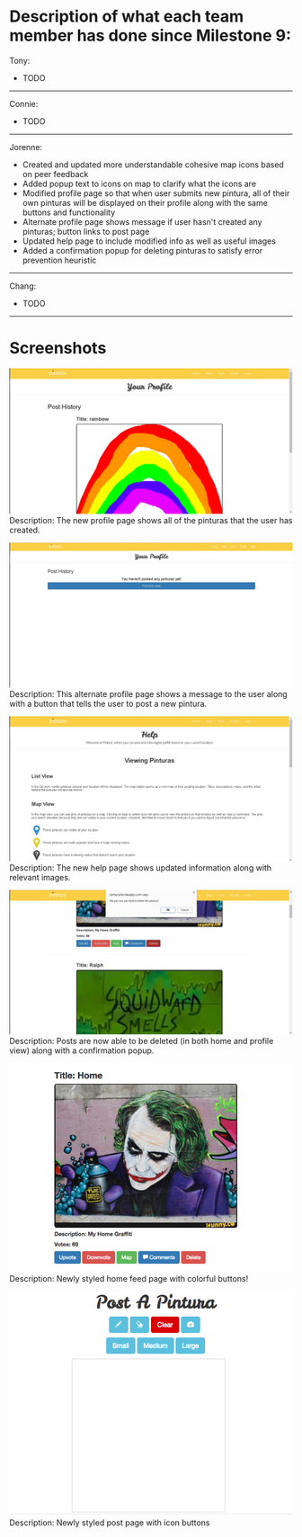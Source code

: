# Description of what each team member has done since Milestone 9:

Tony:
- TODO

---

Connie:
- TODO

---

Jorenne:
- Created and updated more understandable cohesive map icons based on peer feedback
- Added popup text to icons on map to clarify what the icons are
- Modified profile page so that when user submits new pintura, all of their own pinturas will be displayed on their profile along with the same buttons and functionality
- Alternate profile page shows message if user hasn't created any pinturas; button links to post page
- Updated help page to include modified info as well as useful images
- Added a confirmation popup for deleting pinturas to satisfy error prevention heuristic

---

Chang:
- TODO

---

# Screenshots 

![alt tag](/images/milestone11_2.jpg)
Description: The new profile page shows all of the pinturas that the user has created.

![alt tag](/images/milestone11_1.jpg)
Description: This alternate profile page shows a message to the user along with a button that tells the user to post a new pintura.

![alt tag](/images/milestone11_3.jpg)
Description: The new help page shows updated information along with relevant images.

![alt tag](/images/milestone11_4.jpg)
Description: Posts are now able to be deleted (in both home and profile view) along with a confirmation popup.

![alt tag](/images/milestone11_home.png)
Description: Newly styled home feed page with colorful buttons!

![alt tag](/images/milestone11_post.png)
Description: Newly styled post page with icon buttons
